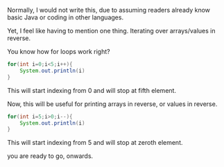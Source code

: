 Normally, I would  not write this, due to assuming readers already know basic Java or coding in other languages.

Yet, I feel like having to mention one thing. Iterating over arrays/values in reverse.

You know how for loops work right?

```java
for(int i=0;i<5;i++){
	System.out.println(i)
}
```
This will start indexing from 0 and will stop at fifth element.

Now, this will be useful for printing arrays in reverse, or values in reverse.

```java
for(int i=5;i>0;i--){
	System.out.println(i)
}
```
This will start indexing from 5 and will stop at zeroth element.

you are ready to go, onwards.